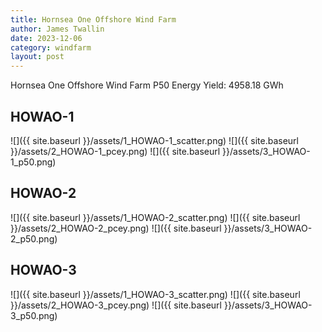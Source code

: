 ```yaml
---
title: Hornsea One Offshore Wind Farm
author: James Twallin
date: 2023-12-06
category: windfarm
layout: post
---
```

Hornsea One Offshore Wind Farm P50 Energy Yield: 4958.18 GWh

HOWAO-1
-------------
![]({{ site.baseurl }}/assets/1_HOWAO-1_scatter.png)
![]({{ site.baseurl }}/assets/2_HOWAO-1_pcey.png)
![]({{ site.baseurl }}/assets/3_HOWAO-1_p50.png)

HOWAO-2
-------------
![]({{ site.baseurl }}/assets/1_HOWAO-2_scatter.png)
![]({{ site.baseurl }}/assets/2_HOWAO-2_pcey.png)
![]({{ site.baseurl }}/assets/3_HOWAO-2_p50.png)

HOWAO-3
-------------
![]({{ site.baseurl }}/assets/1_HOWAO-3_scatter.png)
![]({{ site.baseurl }}/assets/2_HOWAO-3_pcey.png)
![]({{ site.baseurl }}/assets/3_HOWAO-3_p50.png)

